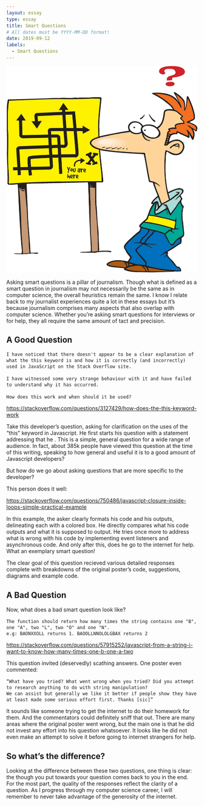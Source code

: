 ```yaml
---
layout: essay
type: essay
title: Smart Questions
# All dates must be YYYY-MM-DD format!
date: 2019-09-12
labels:
  - Smart Questions
---
```

<img class="ui medium left floated image" src="../images/Confused-Student-Clipart.jpg">

Asking smart questions is a pillar of journalism. Though what is defined as a smart question in journalism may not necessarily be the same as in computer science, the overall heuristics remain the same. I know I relate back to my journalist experiences quite a lot in these essays but it’s because journalism comprises many aspects that also overlap with computer science. Whether you’re asking smart questions for interviews or for help, they all require the same amount of tact and precision.

## A Good Question
```
I have noticed that there doesn't appear to be a clear explanation of what the this keyword is and how it is correctly (and incorrectly) used in JavaScript on the Stack Overflow site.

I have witnessed some very strange behaviour with it and have failed to understand why it has occurred.

How does this work and when should it be used?
```
https://stackoverflow.com/questions/3127429/how-does-the-this-keyword-work

Take this developer’s question, asking for clarification on the uses of the “this” keyword in Javascript. He first starts his question with a statement addressing that he . This is a simple, general question for a wide range of audience. In fact, about 385k people have viewed this question at the time of this writing, speaking to how general and useful it is to a good amount of Javascript developers?

But how do we go about asking questions that are more specific to the developer?

This person does it well: 

https://stackoverflow.com/questions/750486/javascript-closure-inside-loops-simple-practical-example

In this example, the asker clearly formats his code and his outputs, delineating each with a colored box. He directly compares what his code outputs and what it is supposed to output. He tries once more to address what is wrong with his code by implementing event listeners and asynchronous code. And only after this, does he go to the internet for help. What an exemplary smart question!

The clear goal of this question recieved various detailed responses complete with breakdowns of the original poster’s code, suggestions, diagrams and example code.

## A Bad Question

Now, what does a bad smart question look like?
```
The function should return how many times the string contains one "B", one "A", two "L", two "O" and one "N".
e.g: BAONXXOLL returns 1. BAOOLLNNOLOLGBAX returns 2
```
https://stackoverflow.com/questions/57915252/javascript-from-a-string-i-want-to-know-how-many-times-one-b-one-a-two

This question invited (deservedly) scathing answers. One poster even commented:
```
“What have you tried? What went wrong when you tried? Did you attempt to research anything to do with string manipulation? 
We can assist but generally we like it better if people show they have at least made some serious effort first. Thanks [sic]”
```
It sounds like someone trying to get the internet to do their homework for them. And the commentators could definitely sniff that out. There are many areas where the original poster went wrong, but the main one is that he did not invest any effort into his question whatsoever. It looks like he did not even make an attempt to solve it before going to internet strangers for help. 

## So what’s the difference?

Looking at the difference between these two questions, one thing is clear: the though you put towards your question comes back to you in the end. For the most part, the quality of the responses reflect the clarity of a question. As I progress through my computer science career, I will remember to never take advantage of the generosity of the internet. 
